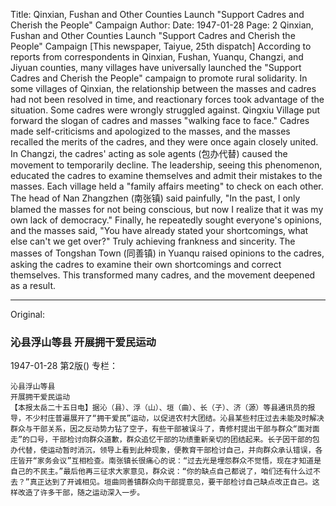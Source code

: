 Title: Qinxian, Fushan and Other Counties Launch "Support Cadres and Cherish the People" Campaign
Author:
Date: 1947-01-28
Page: 2
    Qinxian, Fushan and Other Counties
    Launch "Support Cadres and Cherish the People" Campaign
    [This newspaper, Taiyue, 25th dispatch] According to reports from correspondents in Qinxian, Fushan, Yuanqu, Changzi, and Jiyuan counties, many villages have universally launched the "Support Cadres and Cherish the People" campaign to promote rural solidarity. In some villages of Qinxian, the relationship between the masses and cadres had not been resolved in time, and reactionary forces took advantage of the situation. Some cadres were wrongly struggled against. Qingxiu Village put forward the slogan of cadres and masses "walking face to face." Cadres made self-criticisms and apologized to the masses, and the masses recalled the merits of the cadres, and they were once again closely united. In Changzi, the cadres' acting as sole agents (包办代替) caused the movement to temporarily decline. The leadership, seeing this phenomenon, educated the cadres to examine themselves and admit their mistakes to the masses. Each village held a "family affairs meeting" to check on each other. The head of Nan Zhangzhen (南张镇) said painfully, "In the past, I only blamed the masses for not being conscious, but now I realize that it was my own lack of democracy." Finally, he repeatedly sought everyone's opinions, and the masses said, "You have already stated your shortcomings, what else can't we get over?" Truly achieving frankness and sincerity. The masses of Tongshan Town (同善镇) in Yuanqu raised opinions to the cadres, asking the cadres to examine their own shortcomings and correct themselves. This transformed many cadres, and the movement deepened as a result.



<hr /> 

Original: 


### 沁县浮山等县  开展拥干爱民运动

1947-01-28
第2版()
专栏：

    沁县浮山等县
    开展拥干爱民运动
    【本报太岳二十五日电】据沁（县）、浮（山）、垣（曲）、长（子）、济（源）等县通讯员的报导，不少村庄普遍展开了“拥干爱民”运动，以促进农村大团结。沁县某些村庄过去未能及时解决群众与干部关系，因之反动势力钻了空子，有些干部被误斗了，青修村提出干部与群众“面对面走”的口号，干部检讨向群众道歉，群众追忆干部的功绩重新亲切的团结起来。长子因干部的包办代替，使运动暂时消沉，领导上看到此种现象，便教育干部检讨自己，并向群众承认错误，各庄皆开“家务会议”互相检查。南张镇长很痛心的说：“过去光是埋怨群众不觉悟，现在才知道是自己的不民主。”最后他再三征求大家意见，群众说：“你的缺点自己都说了，咱们还有什么过不去？”真正达到了开诚相见。垣曲同善镇群众向干部提意见，要干部检讨自己缺点改正自己。这样改造了许多干部，随之运动深入一步。
